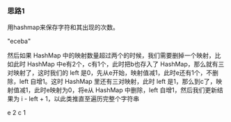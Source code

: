 ### 思路1

用hashmap来保存字符和其出现的次数。


"eceba"

然后如果 HashMap 中的映射数量超过两个的时候，我们需要删掉一个映射，比如此时 HashMap 中e有2个，c有1个，此时把b也存入了 HashMap，那么就有三对映射了，这时我们的 left 是0，先从e开始，映射值减1，此时e还有1个，不删除，left 自增1。这时 HashMap 里还有三对映射，此时 left 是1，那么到c了，映射值减1，此时e映射为0，将e从 HashMap 中删除，left 自增1，然后我们更新结果为 i - left + 1，以此类推直至遍历完整个字符串

e 2
c 1
